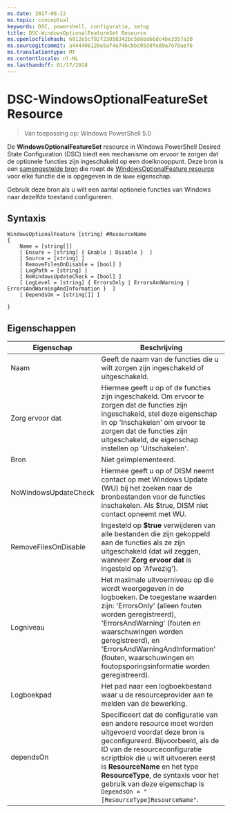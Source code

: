 ```yaml
---
ms.date: 2017-06-12
ms.topic: conceptual
keywords: DSC, powershell, configuratie, setup
title: DSC-WindowsOptionalFeatureSet Resource
ms.openlocfilehash: 6912e5cf92f23058342bc566bd66dc4be3357a30
ms.sourcegitcommit: a444406120e5af4e746cbbc0558fe89a7e78aef6
ms.translationtype: MT
ms.contentlocale: nl-NL
ms.lasthandoff: 01/17/2018
---
```

# <a name="dsc-windowsoptionalfeatureset-resource"></a>DSC-WindowsOptionalFeatureSet Resource

> Van toepassing op: Windows PowerShell 5.0

De **WindowsOptionalFeatureSet** resource in Windows PowerShell Desired State Configuration (DSC) biedt een mechanisme om ervoor te zorgen dat de optionele functies zijn ingeschakeld op een doelknooppunt. Deze bron is een [samengestelde bron](authoringResourceComposite.md) die roept de [WindowsOptionalFeature resource](windowsOptionalFeatureResource.md) voor elke functie die is opgegeven in de `Name` eigenschap.

Gebruik deze bron als u wilt een aantal optionele functies van Windows naar dezelfde toestand configureren.

## <a name="syntax"></a>Syntaxis

```
WindowsOptionalFeature [string] #ResourceName
{
    Name = [string[]]
    [ Ensure = [string] { Enable | Disable }  ]
    [ Source = [string] ] 
    [ RemoveFilesOnDisable = [bool] ]  
    [ LogPath = [string] ]
    [ NoWindowsUpdateCheck = [bool] ]
    [ LogLevel = [string] { ErrorsOnly | ErrorsAndWarning | ErrorsAndWarningAndInformation }  ]
    [ DependsOn = [string[]] ]
    
}
```

## <a name="properties"></a>Eigenschappen

|  Eigenschap  |  Beschrijving   | 
|---|---| 
| Naam| Geeft de naam van de functies die u wilt zorgen zijn ingeschakeld of uitgeschakeld.| 
| Zorg ervoor dat| Hiermee geeft u op of de functies zijn ingeschakeld. Om ervoor te zorgen dat de functies zijn ingeschakeld, stel deze eigenschap in op 'Inschakelen' om ervoor te zorgen dat de functies zijn uitgeschakeld, de eigenschap instellen op 'Uitschakelen'.|
| Bron| Niet geïmplementeerd.|
| NoWindowsUpdateCheck| Hiermee geeft u op of DISM neemt contact op met Windows Update (WU) bij het zoeken naar de bronbestanden voor de functies inschakelen. Als $true, DISM niet contact opneemt met WU.|
| RemoveFilesOnDisable| Ingesteld op **$true** verwijderen van alle bestanden die zijn gekoppeld aan de functies als ze zijn uitgeschakeld (dat wil zeggen, wanneer **Zorg ervoor dat** is ingesteld op 'Afwezig').|
| Logniveau| Het maximale uitvoerniveau op die wordt weergegeven in de logboeken. De toegestane waarden zijn: 'ErrorsOnly' (alleen fouten worden geregistreerd), 'ErrorsAndWarning' (fouten en waarschuwingen worden geregistreerd), en 'ErrorsAndWarningAndInformation' (fouten, waarschuwingen en foutopsporingsinformatie worden geregistreerd).|
| Logboekpad| Het pad naar een logboekbestand waar u de resourceprovider aan te melden van de bewerking.| 
| dependsOn| Specificeert dat de configuratie van een andere resource moet worden uitgevoerd voordat deze bron is geconfigureerd. Bijvoorbeeld, als de ID van de resourceconfiguratie scriptblok die u wilt uitvoeren eerst is __ResourceName__ en het type __ResourceType__, de syntaxis voor het gebruik van deze eigenschap is `DependsOn = "[ResourceType]ResourceName"`.| 
 



